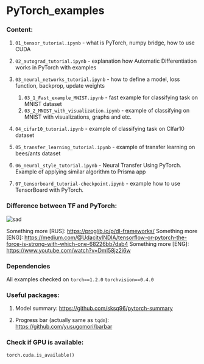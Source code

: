 # PyTorch_examples

### Content:
1. `01_tensor_tutorial.ipynb` - what is PyTorch,  numpy bridge, how to use CUDA

2. `02_autograd_tutorial.ipynb` - explanation how Automatic Differentiation works in PyTorch with examples

3. `03_neural_networks_tutorial.ipynb` - how to define a model, loss function, backprop, update weights

   1. `03_1_Fast_example_MNIST.ipynb` - fast example for classifying task on MNIST dataset 
   2. `03_2_MNIST_with_visualization.ipynb` - example of classifying on MNIST with visualizations, graphs and etc.

4. `04_cifar10_tutorial.ipynb` - example of classifying task on CIfar10 dataset

5. `05_transfer_learning_tutorial.ipynb` - example of transfer learning on bees/ants dataset

6. `06_neural_style_tutorial.ipynb` - Neural Transfer Using PyTorch. Example of applying similar algorithm to Prisma app

7. `07_tensorboard_tutorial-checkpoint.ipynb` - example how to use TensorBoard with PyTorch.

### Difference between TF and PyTorch:

![sad](https://media.proglib.io/wp-uploads/2019/02/Graphs.jpg)

Something more [RUS]: https://proglib.io/p/dl-frameworks/
Something more [ENG]: https://medium.com/@UdacityINDIA/tensorflow-or-pytorch-the-force-is-strong-with-which-one-68226bb7dab4
Something more [ENG]: https://www.youtube.com/watch?v=DmI58jz2i6w

### Dependencies
All examples checked on 
`torch==1.2.0`
`torchvision==0.4.0`

### Useful packages:

1. Model summary:
https://github.com/sksq96/pytorch-summary

2. Progress bar (actually same as `tqdm`):
https://github.com/yusugomori/barbar

### Check if GPU is available:
```torch.cuda.is_available()```
